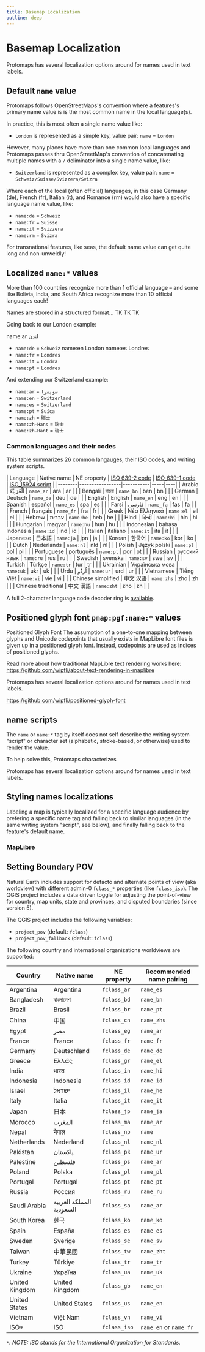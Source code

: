 ```yaml
---
title: Basemap Localization
outline: deep
---
```

<script setup>
  import MaplibreMap from '../components/MaplibreMap.vue'
</script>

# Basemap Localization

Protomaps has several localization options around for names used in text labels.

<MaplibreMap/>

## Default `name` value

Protomaps follows OpenStreetMaps's convention where a features's primary name value is is the most common name in the local language(s).

In practice, this is most often a single name value like:

- `London` is represented as a simple key, value pair: `name` = `London`

However, many places have more than one common local languages and Protomaps passes thru OpenStreetMap's convention of concatenating multiple names with a `/` deliminator into a single name value, like:

- `Switzerland` is represented as a complex key, value pair: `name` = `Schweiz/Suisse/Svizzera/Svizra`

Where each of the local (often official) languages, in this case Germany (de), French (fr), Italian (it), and Romance (rm) would also have a specific language name value, like:

- `name:de` = `Schweiz`
- `name:fr`	= `Suisse`
- `name:it` = `Svizzera`
- `name:rm` = `Svizra`

For transnational features, like seas, the default name value can get quite long and non-unweidly!

## Localized `name:*` values

More than 100 countries recognize more than 1 official language – and some like Bolivia, India, and South Africa recognize more than 10 official languages each!

Names are strored in a structured format... TK TK TK

Going back to our London example:

name:ar	لندن
- `name:de` = `Schweiz`
name:en London
name:es Londres
- `name:fr`	= `Londres`
- `name:it` = `Londra`
- `name:pt` = `Londres`

And extending our Switzerland example:

- `name:ar` = `سويسرا`
- `name:en` = `Switzerland`
- `name:es` = `Switzerland`
- `name:pt` = `Suíça`
- `name:zh` = `瑞士`
- `name:zh-Hans` = `瑞士`
- `name:zh-Hant` = `瑞士`

### Common languages and their codes

This table summarizes 26 common langauges, their ISO codes, and writing system scripts.

| Language |  Native name | NE property | [ISO 639-2 code](https://en.wikipedia.org/wiki/List_of_ISO_639-2_codes) | [ISO_639-1 code](https://en.wikipedia.org/wiki/ISO_639-1) | [ISO_15924 script](https://unicode.org/iso15924/iso15924-codes.html) |
|--------|-----------------|-----------|-----|----|
| Arabic | اَلْعَرَبِيَّةُ | `name_ar` | ara | ar | |
| Bengali | বাংলা | `name_bn` | ben | bn | |
| German | Deutsch | `name_de` | deu | de | |
| English | English | `name_en` | eng | en | |
| Spanish | español | `name_es` | spa | es | |
| Farsi | فارسی | `name_fa` | fas | fa | |
| French | français | `name_fr` | fra | fr | |
| Greek | Νέα Ελληνικά | `name:el` | ell | el | |
| Hebrew | עברית | `name:he` | heb | he | |
| Hindi | हिन्दी | `name:hi` | hin | hi | |
| Hungarian	| magyar | `name:hu` | hun | hu | |
| Indonesian | bahasa Indonesia | `name:id` | ind | id | |
| Italian | italiano | `name:it` | ita | it | |
| Japanese | 日本語 | `name:ja` | jpn | ja | |
| Korean | 한국어 | `name:ko` | kor | ko | |
| Dutch | Nederlands | `name:nl` | nld | nl | |
| Polish | Język polski | `name:pl` | pol | pl | |
| Portuguese | português | `name:pt` | por | pt | |
| Russian | русский язык | `name:ru` | rus | ru | |
| Swedish | svenska | `name:sv` | swe | sv | |
| Turkish | Türkçe | `name:tr` | tur | tr | |
| Ukrainian | Українська мова | `name:uk` | ukr | uk | |
| Urdu | اُردُو | `name:ur` | urd | ur | |
| Vietnamese | Tiếng Việt | `name:vi` | vie | vi | |
| Chinese simplified | 中文 汉语 | `name:zhs` | zho  | zh | |
| Chinese traditional | 中文 漢語 | `name:zht` | zho  | zh | |

A full 2-character language code decoder ring is
[available](https://en.wikipedia.org/wiki/List_of_ISO_639-2_codes).


## Positioned glyph font `pmap:pgf:name:*` values

Positioned Glyph Font
The assumption of a one-to-one mapping between glyphs and Unicode codepoints that usually exists in MapLibre font files is given up in a positioned glyph font. Instead, codepoints are used as indices of positioned glyphs.

Read more about how traditional MapLibre text rendering works here: https://github.com/wipfli/about-text-rendering-in-maplibre

Protomaps has several localization options around for names used in text labels.

https://github.com/wipfli/positioned-glyph-font

## name scripts

The `name` or `name:*` tag by itself does not self describe the writing system "script" or character set (alphabetic, stroke-based, or otherwise) used to render the value. 

To help solve this, Protomaps characterizes 

Protomaps has several localization options around for names used in text labels.


## Styling names localizations

Labeling a map is typically localized for a specific language audience by prefering a specific name tag and falling back to similar languages (in the same writing system "script", see below), and finally falling back to the feature's default name.

### MapLibre


## Setting Boundary POV

Natural Earth includes support for defacto and alternate points of view
(aka worldview) with different admin-0 `fclass_*` properties (like `fclass_iso`). The
QGIS project includes a data driven toggle for adjusting the point-of-view for country,
map units, state and provinces, and disputed boundaries (since version 5).

The QGIS project includes the following variables:

- `project_pov` (default: `fclass`)
- `project_pov_fallback` (default: `fclass`)

The following country and international organizations worldviews are supported:

| Country | Native name | NE property | Recommended name pairing |
|---------|-------------|------------------|--------------------------|
| Argentina | Argentina | `fclass_ar` | `name_es` |
| Bangladesh | বাংলাদেশ | `fclass_bd` | `name_bn` |
| Brazil | Brasil | `fclass_br` | `name_pt` |
| China | 中国 | `fclass_cn` | `name_zhs` |
| Egypt | مصر | `fclass_eg` | `name_ar` |
| France | France |`fclass_fr` | `name_fr` |
| Germany | Deutschland | `fclass_de` | `name_de` |
| Greece | Ελλάς | `fclass_gr` | `name_el` |
| India | भारत | `fclass_in` | `name_hi` |
| Indonesia | Indonesia | `fclass_id` | `name_id` |
| Israel | ישראל | `fclass_il` | `name_he` |
| Italy | Italia | `fclass_it` | `name_it` |
| Japan | 日本 | `fclass_jp` | `name_ja` |
| Morocco | المغرب | `fclass_ma` | `name_ar` |
| Nepal | नेपाल | `fclass_np` | `name` |
| Netherlands | Nederland | `fclass_nl` | `name_nl` |
| Pakistan | پاکستان | `fclass_pk` | `name_ur` |
| Palestine | فلسطين | `fclass_ps` | `name_ar` |
| Poland | Polska | `fclass_pl` | `name_pl` |
| Portugal | Portugal | `fclass_pt` | `name_pt` |
| Russia | Россия | `fclass_ru` | `name_ru` |
| Saudi Arabia | المملكة العربية السعودية |`fclass_sa` | `name_ar` |
| South Korea | 한국 | `fclass_ko` | `name_ko` |
| Spain | España | `fclass_es` | `name_es` |
| Sweden | Sverige | `fclass_se` | `name_sv` |
| Taiwan | 中華民國 | `fclass_tw` | `name_zht` |
| Turkey | Türkiye | `fclass_tr` | `name_tr` |
| Ukraine | Україна | `fclass_ua` | `name_uk` |
| United Kingdom | United Kingdom | `fclass_gb` | `name_en` |
| United States | United States | `fclass_us` | `name_en` |
| Vietnam | Việt Nam | `fclass_vn` | `name_vi` |
| ISO* | ISO | `fclass_iso` | `name_en` or `name_fr`|

_`*`: NOTE: ISO stands for the International Organization for Standards._
